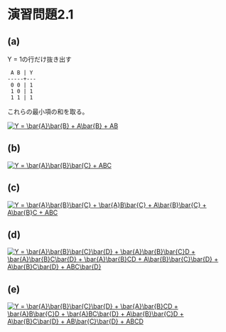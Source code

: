 # 演習問題2.1

## (a)

Y = 1の行だけ抜き出す
```
 A B | Y
-----+---
 0 0 | 1
 1 0 | 1
 1 1 | 1
```

これらの最小項の和を取る。

<a href="http://www.codecogs.com/eqnedit.php?latex=Y&space;=&space;\bar{A}\bar{B}&space;&plus;&space;A\bar{B}&space;&plus;&space;AB" target="_blank"><img src="http://latex.codecogs.com/gif.latex?Y&space;=&space;\bar{A}\bar{B}&space;&plus;&space;A\bar{B}&space;&plus;&space;AB" title="Y = \bar{A}\bar{B} + A\bar{B} + AB" /></a>


## (b)

<a href="http://www.codecogs.com/eqnedit.php?latex=Y&space;=&space;\bar{A}\bar{B}\bar{C}&space;&plus;&space;ABC" target="_blank"><img src="http://latex.codecogs.com/gif.latex?Y&space;=&space;\bar{A}\bar{B}\bar{C}&space;&plus;&space;ABC" title="Y = \bar{A}\bar{B}\bar{C} + ABC" /></a>


## (c)

<a href="http://www.codecogs.com/eqnedit.php?latex=\dpi{100}&space;Y&space;=&space;\bar{A}\bar{B}\bar{C}&space;&plus;&space;\bar{A}B\bar{C}&space;&plus;&space;A\bar{B}\bar{C}&space;&plus;&space;A\bar{B}C&space;&plus;&space;ABC" target="_blank"><img src="http://latex.codecogs.com/gif.latex?\dpi{100}&space;Y&space;=&space;\bar{A}\bar{B}\bar{C}&space;&plus;&space;\bar{A}B\bar{C}&space;&plus;&space;A\bar{B}\bar{C}&space;&plus;&space;A\bar{B}C&space;&plus;&space;ABC" title="Y = \bar{A}\bar{B}\bar{C} + \bar{A}B\bar{C} + A\bar{B}\bar{C} + A\bar{B}C + ABC" /></a>
## (d)

<a href="http://www.codecogs.com/eqnedit.php?latex=Y&space;=&space;\bar{A}\bar{B}\bar{C}\bar{D}&space;&plus;&space;\bar{A}\bar{B}\bar{C}D&space;&plus;&space;\bar{A}\bar{B}C\bar{D}&space;&plus;&space;\bar{A}\bar{B}CD&space;&plus;&space;A\bar{B}\bar{C}\bar{D}&space;&plus;&space;A\bar{B}C\bar{D}&space;&plus;&space;ABC\bar{D}" target="_blank"><img src="http://latex.codecogs.com/gif.latex?Y&space;=&space;\bar{A}\bar{B}\bar{C}\bar{D}&space;&plus;&space;\bar{A}\bar{B}\bar{C}D&space;&plus;&space;\bar{A}\bar{B}C\bar{D}&space;&plus;&space;\bar{A}\bar{B}CD&space;&plus;&space;A\bar{B}\bar{C}\bar{D}&space;&plus;&space;A\bar{B}C\bar{D}&space;&plus;&space;ABC\bar{D}" title="Y = \bar{A}\bar{B}\bar{C}\bar{D} + \bar{A}\bar{B}\bar{C}D + \bar{A}\bar{B}C\bar{D} + \bar{A}\bar{B}CD + A\bar{B}\bar{C}\bar{D} + A\bar{B}C\bar{D} + ABC\bar{D}" /></a>

## (e)

<a href="http://www.codecogs.com/eqnedit.php?latex=Y&space;=&space;\bar{A}\bar{B}\bar{C}\bar{D}&space;&plus;&space;\bar{A}\bar{B}CD&space;&plus;&space;\bar{A}B\bar{C}D&space;&plus;&space;\bar{A}BC\bar{D}&space;&plus;&space;A\bar{B}\bar{C}D&space;&plus;&space;A\bar{B}C\bar{D}&space;&plus;&space;AB\bar{C}\bar{D}&space;&plus;&space;ABCD" target="_blank"><img src="http://latex.codecogs.com/gif.latex?Y&space;=&space;\bar{A}\bar{B}\bar{C}\bar{D}&space;&plus;&space;\bar{A}\bar{B}CD&space;&plus;&space;\bar{A}B\bar{C}D&space;&plus;&space;\bar{A}BC\bar{D}&space;&plus;&space;A\bar{B}\bar{C}D&space;&plus;&space;A\bar{B}C\bar{D}&space;&plus;&space;AB\bar{C}\bar{D}&space;&plus;&space;ABCD" title="Y = \bar{A}\bar{B}\bar{C}\bar{D} + \bar{A}\bar{B}CD + \bar{A}B\bar{C}D + \bar{A}BC\bar{D} + A\bar{B}\bar{C}D + A\bar{B}C\bar{D} + AB\bar{C}\bar{D} + ABCD" /></a>
